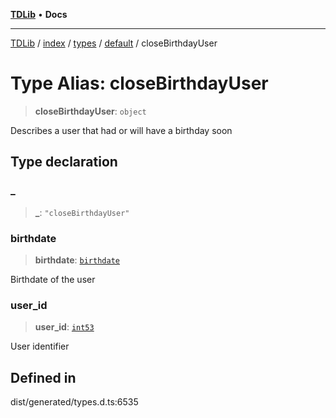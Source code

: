 [**TDLib**](../../../../../../README.md) • **Docs**

***

[TDLib](../../../../../../modules.md) / [index](../../../../../README.md) / [types](../../../README.md) / [default](../README.md) / closeBirthdayUser

# Type Alias: closeBirthdayUser

> **closeBirthdayUser**: `object`

Describes a user that had or will have a birthday soon

## Type declaration

### \_

> **\_**: `"closeBirthdayUser"`

### birthdate

> **birthdate**: [`birthdate`](birthdate.md)

Birthdate of the user

### user\_id

> **user\_id**: [`int53`](int53.md)

User identifier

## Defined in

dist/generated/types.d.ts:6535
